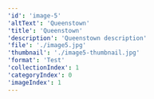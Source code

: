 ```yaml
---
'id': 'image-5'
'altText': 'Queenstown'
'title': 'Queenstown'
'description': 'Queenstown description'
'file': './image5.jpg'
'thumbnail': './image5-thumbnail.jpg'
'format': 'Test'
'collectionIndex': 1
'categoryIndex': 0
'imageIndex': 1
---
```

